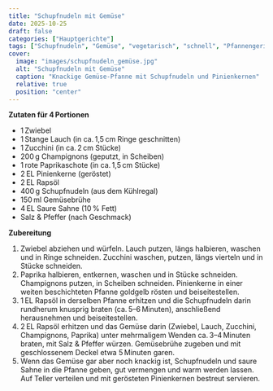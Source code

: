 ```yaml
---
title: "Schupfnudeln mit Gemüse"
date: 2025-10-25
draft: false
categories: ["Hauptgerichte"]
tags: ["Schupfnudeln", "Gemüse", "vegetarisch", "schnell", "Pfannengericht"]
cover:
  image: "images/schupfnudeln_gemüse.jpg"
  alt: "Schupfnudeln mit Gemüse"
  caption: "Knackige Gemüse‑Pfanne mit Schupfnudeln und Pinienkernen"
  relative: true
  position: "center"
---
```


<div class="container2col">

<div class="zutaten">

**Zutaten für 4 Portionen**  
- 1 Zwiebel  
- 1 Stange Lauch (in ca. 1,5 cm Ringe geschnitten)  
- 1 Zucchini (in ca. 2 cm Stücke)  
- 200 g Champignons (geputzt, in Scheiben)  
- 1 rote Paprikaschote (in ca. 1,5 cm Stücke)  
- 2 EL Pinienkerne (geröstet)  
- 2 EL Rapsöl
- 400 g Schupfnudeln (aus dem Kühlregal)  
- 150 ml Gemüsebrühe  
- 4 EL Saure Sahne (10 % Fett)  
- Salz & Pfeffer (nach Geschmack)  

</div>

<div class="zubereitung">

**Zubereitung**

1. Zwiebel abziehen und würfeln. Lauch putzen, längs halbieren, waschen und in Ringe schneiden. Zucchini waschen, putzen, längs vierteln und in Stücke schneiden.  
2. Paprika halbieren, entkernen, waschen und in Stücke schneiden. Champignons putzen, in Scheiben schneiden. Pinienkerne in einer weiten beschichteten Pfanne goldgelb rösten und beiseitestellen.  
3. 1 EL Rapsöl in derselben Pfanne erhitzen und die Schupfnudeln darin rundherum knusprig braten (ca. 5–6 Minuten), anschließend herausnehmen und beiseitestellen.  
4. 2 EL Rapsöl erhitzen und das Gemüse darin (Zwiebel, Lauch, Zucchini, Champignons, Paprika) unter mehrmaligem Wenden ca. 3–4 Minuten braten, mit Salz & Pfeffer würzen. Gemüsebrühe zugeben und mit geschlossenem Deckel etwa 5 Minuten garen.  
5. Wenn das Gemüse gar aber noch knackig ist, Schupfnudeln und saure Sahne in die Pfanne geben, gut vermengen und warm werden lassen. Auf Teller verteilen und mit gerösteten Pinienkernen bestreut servieren.  

</div>

</div>
